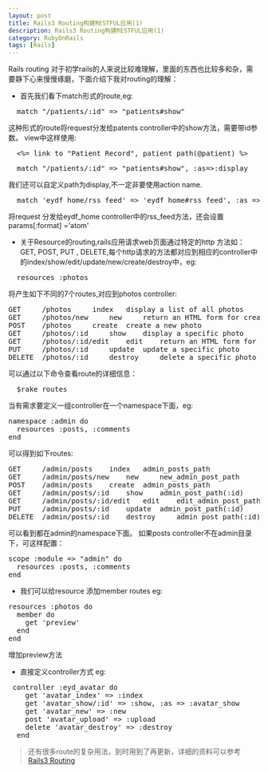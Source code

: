 ```yaml
---
layout: post
title: Rails3 Routing构建RESTFUL应用(1)
description: Rails3 Routing构建RESTFUL应用(1)
category: RubyOnRails
tags: [Rails]
---
```

Rails routing 对于初学rails的人来说比较难理解，里面的东西也比较多和杂，需要静下心来慢慢琢磨，下面介绍下我对routing的理解：

 - 首先我们看下match形式的route,eg:
<pre>
  match "/patients/:id" => "patients#show"
</pre>
这种形式的route将request分发给patents controller中的show方法，需要带id参数。
view中这样使用:
<pre>
  <%= link_to "Patient Record", patient_path(@patient) %>
</pre>
<pre>
  match "/patients/:id" => "patients#show", :as=>:display
</pre>
我们还可以自定义path为display,不一定非要使用action name.
<pre>
  match 'eydf_home/rss_feed' => 'eydf_home#rss_feed', :as => :rss_feed, :defaults=> {:format => 'atom'} 
</pre>
将request 分发给eydf_home controller中的rss_feed方法，还会设置params[:format] ='atom'
 - 关于Resource的routing,rails应用请求web页面通过特定的http 方法如：GET, POST, PUT , DELETE,每个http请求的方法都对应到相应的controller中的index/show/edit/update/new/create/destroy中，eg:
<pre>
  resources :photos
</pre>
将产生如下不同的7个routes,对应到photos controller:
<pre>
GET 	/photos 	index 	display a list of all photos
GET 	/photos/new 	new 	return an HTML form for creating a new photo
POST 	/photos 	create 	create a new photo
GET 	/photos/:id 	show 	display a specific photo
GET 	/photos/:id/edit 	edit 	return an HTML form for editing a photo
PUT 	/photos/:id 	update 	update a specific photo
DELETE 	/photos/:id 	destroy 	delete a specific photo 
</pre>
可以通过以下命令查看route的详细信息：
<pre>
  $rake routes
</pre>
当有需求要定义一组controller在一个namespace下面，eg:
<pre>
namespace :admin do
  resources :posts, :comments
end
</pre>
可以得到如下routes:
<pre>
GET 	/admin/posts 	index 	admin_posts_path
GET 	/admin/posts/new 	new 	new_admin_post_path
POST 	/admin/posts 	create 	admin_posts_path
GET 	/admin/posts/:id 	show 	admin_post_path(:id)
GET 	/admin/posts/:id/edit 	edit 	edit_admin_post_path(:id)
PUT 	/admin/posts/:id 	update 	admin_post_path(:id)
DELETE 	/admin/posts/:id 	destroy 	admin_post_path(:id) 
</pre>
可以看到都在admin的namespace下面。
如果posts controller不在admin目录下，可这样配置：
<pre>
scope :module => "admin" do
  resources :posts, :comments
end
</pre>
 - 我们可以给resource 添加member routes eg:
<pre>
resources :photos do
  member do
    get 'preview'
  end
end
</pre>
增加preview方法
 - 直接定义controller方式 eg:
<pre>
 controller :eyd_avatar do
    get 'avatar_index' => :index
    get 'avatar_show/:id' => :show, :as => :avatar_show
    get 'avatar_new' => :new
    post 'avatar_upload' => :upload
    delete 'avatar_destroy' => :destroy
  end
</pre>

> 还有很多route的复杂用法，到时用到了再更新，详细的资料可以参考[Rails3 Routing][1]


  [1]: http://guides.rubyonrails.org/routing.html#changelog "routing"
